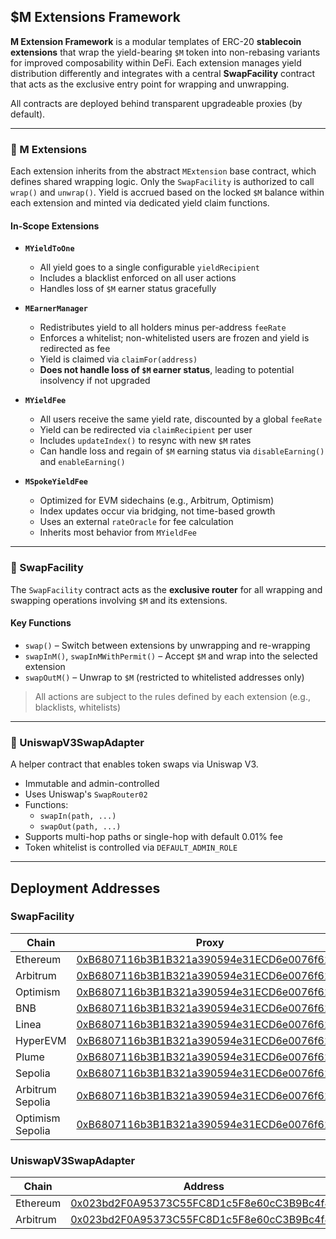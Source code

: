 ## $M Extensions Framework

**M Extension Framework** is a modular templates of ERC-20 **stablecoin extensions** that wrap the yield-bearing `$M` token into non-rebasing variants for improved composability within DeFi. Each extension manages yield distribution differently and integrates with a central **SwapFacility** contract that acts as the exclusive entry point for wrapping and unwrapping.

All contracts are deployed behind transparent upgradeable proxies (by default).

---

### 🧩 M Extensions

Each extension inherits from the abstract `MExtension` base contract, which defines shared wrapping logic. Only the `SwapFacility` is authorized to call `wrap()` and `unwrap()`. Yield is accrued based on the locked `$M` balance within each extension and minted via dedicated yield claim functions.

#### In-Scope Extensions

- **`MYieldToOne`**

  - All yield goes to a single configurable `yieldRecipient`
  - Includes a blacklist enforced on all user actions
  - Handles loss of `$M` earner status gracefully

- **`MEarnerManager`**

  - Redistributes yield to all holders minus per-address `feeRate`
  - Enforces a whitelist; non-whitelisted users are frozen and yield is redirected as fee
  - Yield is claimed via `claimFor(address)`
  - **Does not handle loss of `$M` earner status**, leading to potential insolvency if not upgraded

- **`MYieldFee`**

  - All users receive the same yield rate, discounted by a global `feeRate`
  - Yield can be redirected via `claimRecipient` per user
  - Includes `updateIndex()` to resync with new `$M` rates
  - Can handle loss and regain of `$M` earning status via `disableEarning()` and `enableEarning()`

- **`MSpokeYieldFee`**
  - Optimized for EVM sidechains (e.g., Arbitrum, Optimism)
  - Index updates occur via bridging, not time-based growth
  - Uses an external `rateOracle` for fee calculation
  - Inherits most behavior from `MYieldFee`

---

### 🔁 SwapFacility

The `SwapFacility` contract acts as the **exclusive router** for all wrapping and swapping operations involving `$M` and its extensions.

#### Key Functions

- `swap()` – Switch between extensions by unwrapping and re-wrapping
- `swapInM()`, `swapInMWithPermit()` – Accept `$M` and wrap into the selected extension
- `swapOutM()` – Unwrap to `$M` (restricted to whitelisted addresses only)

> All actions are subject to the rules defined by each extension (e.g., blacklists, whitelists)

---

### 💱 UniswapV3SwapAdapter

A helper contract that enables token swaps via Uniswap V3.

- Immutable and admin-controlled
- Uses Uniswap's `SwapRouter02`
- Functions:
  - `swapIn(path, ...)`
  - `swapOut(path, ...)`
- Supports multi-hop paths or single-hop with default 0.01% fee
- Token whitelist is controlled via `DEFAULT_ADMIN_ROLE`

---

## Deployment Addresses

### SwapFacility

| Chain            | Proxy                                                                                                                                  | Implementation                                                                                                                         | ProxyAdmin                                                                                                                             |
| ---------------- | -------------------------------------------------------------------------------------------------------------------------------------- | -------------------------------------------------------------------------------------------------------------------------------------- | -------------------------------------------------------------------------------------------------------------------------------------- |
| Ethereum         | [0xB6807116b3B1B321a390594e31ECD6e0076f6278](https://etherscan.io/address/0xB6807116b3B1B321a390594e31ECD6e0076f6278)                  | [0xb4b738e41a0a79f09194e2f459b86f2406917ef0](https://etherscan.io/address/0xb4b738e41a0a79f09194e2f459b86f2406917ef0)                  | [0x0f38d8a5583f9316084e9c40737244870c565924](https://etherscan.io/address/0x0f38d8a5583f9316084e9c40737244870c565924)                  |
| Arbitrum         | [0xB6807116b3B1B321a390594e31ECD6e0076f6278](https://arbiscan.io/address/0xB6807116b3B1B321a390594e31ECD6e0076f6278)                   | [0xdbb20434e95afc9667c014fd69eda765aa785ef9](https://arbiscan.io/address/0xdbb20434e95afc9667c014fd69eda765aa785ef9)                   | [0x0f38d8a5583f9316084e9c40737244870c565924](https://arbiscan.io/address/0x0f38d8a5583f9316084e9c40737244870c565924)                   |
| Optimism         | [0xB6807116b3B1B321a390594e31ECD6e0076f6278](https://optimistic.etherscan.io/address/0xB6807116b3B1B321a390594e31ECD6e0076f6278)       | [0x07dd9e3b00002f9cb178670159d4e6fe0d8cd146](https://optimistic.etherscan.io/address/0x07dd9e3b00002f9cb178670159d4e6fe0d8cd146)       | [0x0f38d8a5583f9316084e9c40737244870c565924](https://optimistic.etherscan.io/address/0x0f38d8a5583f9316084e9c40737244870c565924)       |
| BNB              | [0xB6807116b3B1B321a390594e31ECD6e0076f6278](https://bscscan.com/address/0xB6807116b3B1B321a390594e31ECD6e0076f6278)                   | [0xbc1e1838889a9458acd7bb3378b489ce5e1d2c1a](https://bscscan.com/address/0xbc1e1838889a9458acd7bb3378b489ce5e1d2c1a)                   | [0x0f38d8a5583f9316084e9c40737244870c565924](https://bscscan.com/address/0x0f38d8a5583f9316084e9c40737244870c565924)                   |
| Linea            | [0xB6807116b3B1B321a390594e31ECD6e0076f6278](https://lineascan.build/address/0xB6807116b3B1B321a390594e31ECD6e0076f6278)               | [0x9e0fdb26954bc8998158c0c921c8254bd6dfe5ec](https://lineascan.build/address/0x9e0fdb26954bc8998158c0c921c8254bd6dfe5ec)               | [0x0f38d8a5583f9316084e9c40737244870c565924](https://lineascan.build/address/0x0f38d8a5583f9316084e9c40737244870c565924)               |
| HyperEVM         | [0xB6807116b3B1B321a390594e31ECD6e0076f6278](https://hyperevmscan.io/address/0xB6807116b3B1B321a390594e31ECD6e0076f6278)               | [0x23e07a9353236d0367ea9c5d6481c39920c6984c](https://hyperevmscan.io/address/0x23e07a9353236d0367ea9c5d6481c39920c6984c)               | [0x0f38d8a5583f9316084e9c40737244870c565924](https://hyperevmscan.io/address/0x0f38d8a5583f9316084e9c40737244870c565924)               |
| Plume            | [0xB6807116b3B1B321a390594e31ECD6e0076f6278](https://explorer.plume.org/address/0xB6807116b3B1B321a390594e31ECD6e0076f6278)            | [0xF3Ef8f66955FFe4637768A2C7937f731CD67d890](https://explorer.plume.org/address/0xF3Ef8f66955FFe4637768A2C7937f731CD67d890)            | [0x0f38d8a5583f9316084e9c40737244870c565924](https://explorer.plume.org/address/0x0f38d8a5583f9316084e9c40737244870c565924)            |
| Sepolia          | [0xB6807116b3B1B321a390594e31ECD6e0076f6278](https://sepolia.etherscan.io/address/0xB6807116b3B1B321a390594e31ECD6e0076f6278)          | [0x431b9048c6ff6ef9d5d3e326675242134afa3dc3](https://sepolia.etherscan.io/address/0x431b9048c6ff6ef9d5d3e326675242134afa3dc3)          | [0x0f38d8a5583f9316084e9c40737244870c565924](https://sepolia.etherscan.io/address/0x0f38d8a5583f9316084e9c40737244870c565924)          |
| Arbitrum Sepolia | [0xB6807116b3B1B321a390594e31ECD6e0076f6278](https://sepolia.arbiscan.io/address/0xB6807116b3B1B321a390594e31ECD6e0076f6278)           | [0x248af94d8f8f7f37b9b2355c8ca46b19e7c7c6c2](https://sepolia.arbiscan.io/address/0x248af94d8f8f7f37b9b2355c8ca46b19e7c7c6c2)           | [0x0f38d8a5583f9316084e9c40737244870c565924](https://sepolia.arbiscan.io/address/0x0f38d8a5583f9316084e9c40737244870c565924)           |
| Optimism Sepolia | [0xB6807116b3B1B321a390594e31ECD6e0076f6278](https://sepolia-optimism.etherscan.io/address/0xB6807116b3B1B321a390594e31ECD6e0076f6278) | [0x248af94d8f8f7f37b9b2355c8ca46b19e7c7c6c2](https://sepolia-optimism.etherscan.io/address/0x248af94d8f8f7f37b9b2355c8ca46b19e7c7c6c2) | [0x0f38d8a5583f9316084e9c40737244870c565924](https://sepolia-optimism.etherscan.io/address/0x0f38d8a5583f9316084e9c40737244870c565924) |

### UniswapV3SwapAdapter

| Chain    | Address                                                                                                               |
| -------- | --------------------------------------------------------------------------------------------------------------------- |
| Ethereum | [0x023bd2F0A95373C55FC8D1c5F8e60cC3B9Bc4f4b](https://etherscan.io/address/0x023bd2F0A95373C55FC8D1c5F8e60cC3B9Bc4f4b) |
| Arbitrum | [0x023bd2F0A95373C55FC8D1c5F8e60cC3B9Bc4f4b](https://arbiscan.io/address/0x023bd2F0A95373C55FC8D1c5F8e60cC3B9Bc4f4b)  |
